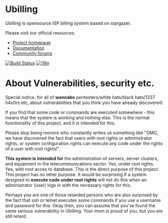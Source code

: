 Ubilling
========

Ubilling is opensource ISP billing system based on stargazer.

Please visit our official resources:

  * [Project homepage](http://ubilling.net.ua)
  * [Documentation](http://wiki.ubilling.net.ua)
  * [Community forums](http://local.com.ua/forum/forum/144-stargazer-ubilling/)

[![Build Status](https://travis-ci.org/nightflyza/Ubilling.svg?branch=master)](https://travis-ci.org/nightflyza/Ubilling)
[![i18n](https://hosted.weblate.org/widgets/ubilling/-/svg-badge.svg)](https://hosted.weblate.org/engage/ubilling/)

About Vulnerabilities, security etc.
========
Special notice, for all of **wannabe** pentesters/white hats/black hats/1337 h4x0rs etc, about vulnerabilities that you think you have already discovered:

If you find that some code or commands are executed somewhere - this means that the system is working and nothing else. This is the normal functionality of this project, and it is intended for this.

Please stop being morons who constantly writes us something like "OMG, we have discovered the fact that users with root rights or administrator rights, or system configuration rights can execute any code under the rights of a user with root rights!".

**This system is intended for** the administration of servers, server clusters, and equipment in the telecommunications sector. Yes, under root rights. Yes, with root acces to database. This is the direct purpose of this project. This project has no other purpose. It would be surprising if a system designed to **execute code under root rights** will not do this when an administrator (user) logs in with the necessary rights for this.

Perhaps you are one of those retarded persons who are also surprised by the fact that ssh or telnet executes some commands if you use a username and password for this. Okay then, you can assume that you've found the same serious vulnerability in Ubilling. Your mom is proud of you, but you are still retard.